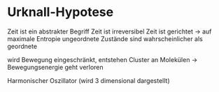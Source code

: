 # Urknall-Hypotese

Zeit ist ein abstrakter Begriff
Zeit ist irreversibel
Zeit ist gerichtet → auf maximale Entropie
ungeordnete Zustände sind wahrscheinlicher als geordnete

wird Bewegung eingeschränkt, entstehen Cluster an Molekülen → Bewegungsenergie geht verloren

Harmonischer Oszillator (wird 3 dimensional dargestellt)

